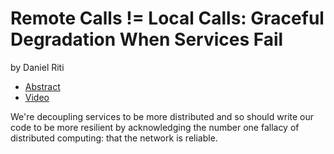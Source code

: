 # Remote Calls != Local Calls: Graceful Degradation When Services Fail

by Daniel Riti

- [Abstract](https://us.pycon.org/2016/schedule/presentation/2027/)
- [Video](https://www.youtube.com/watch?v=dY-SkuENZP8)

We're decoupling services to be more distributed and so should write our code to be more resilient by acknowledging the number one fallacy of distributed computing: that the network is reliable.
